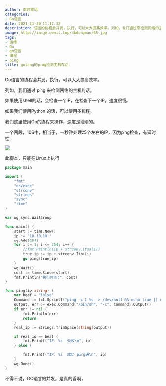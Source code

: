 ```yaml
---
author: 南宫乘风
categories:
- Go语言
date: 2021-11-30 11:17:32
description: 语言的协程会并发，执行，可以大大提高效率。列如，我们通过来检测网络的主机的话。如果使用的话，会检查一个，在检查下一个，速度很慢。如果我们使用的话，可以使用多线程。我们这里使用的协程来操作，速度是刚刚的。。。。。。。
image: http://image.ownit.top/4kdongman/65.jpg
tags:
- 运维
- Go
- go语言
- 编程
- ping
title: golang的ping检测主机存活
---
```


<!--more-->

Go语言的协程会并发，执行，可以大大提高效率。

列如，我们通过 ping 来检测网络的主机的话。

如果使用shell的话，会检查一个IP，在检查下一个IP，速度很慢。

如果我们使用Python 的话，可以使用多线程。

我们这里使用Go的协程来操作，速度是刚刚的。

一个网段，10S中，相当于，一秒钟处理25个左右的IP，因为ping检查，有延时性 

![](http://image.ownit.top/csdn/a37b9ebad853478a849ea442451c10f3.png)

此脚本，只能在Linux上执行

```Go
package main

import (
	"fmt"
	"os/exec"
	"strconv"
	"strings"
	"sync"
	"time"
)

var wg sync.WaitGroup

func main() {
	start := time.Now()
	ip := "10.10.10."
	wg.Add(254)
	for i := 1; i <= 254; i++ {
		//fmt.Println(ip + strconv.Itoa(i))
		true_ip := ip + strconv.Itoa(i)
		go ping(true_ip)
	}
	wg.Wait()
	cost := time.Since(start)
	fmt.Println("执行时间:", cost)
}

func ping(ip string) {
	var beaf = "false"
	Command := fmt.Sprintf("ping -c 1 %s  > /dev/null && echo true || echo false", ip)
	output, err := exec.Command("/bin/sh", "-c", Command).Output()
	if err != nil {
		fmt.Println(err)
		return
	}
	real_ip := strings.TrimSpace(string(output))

	if real_ip == beaf {
		fmt.Printf("IP: %s  失败\n", ip)
	} else {

		fmt.Printf("IP: %s  成功 ping通\n", ip)
	}
	wg.Done()
}
```

不得不说，GO语言的并发，是真的香啊，